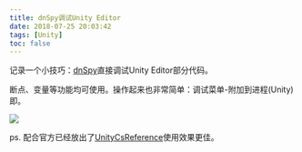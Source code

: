 ```yaml
---
title: dnSpy调试Unity Editor
date: 2018-07-25 20:03:42
tags: [Unity]
toc: false
---
```


记录一个小技巧：[dnSpy](https://github.com/0xd4d/dnSpy)直接调试Unity Editor部分代码。

<!--more-->

断点、变量等功能均可使用。操作起来也非常简单：调试菜单-附加到进程(Unity)即。

![](/images/dnspy_debug.jpg)

ps. 配合官方已经放出了[UnityCsReference](https://github.com/Unity-Technologies/UnityCsReference)使用效果更佳。